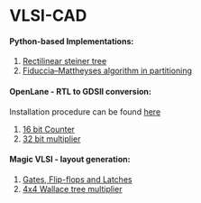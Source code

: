# VLSI-CAD
#### Python-based Implementations:
1. <a href = "https://github.com/adithi-su/VLSI-CAD/blob/master/EC440_A1%20-%20Rectilinear%20Steiner%20Tree.ipynb"> Rectilinear steiner tree </a>
2. <a href = "https://github.com/adithi-su/VLSI-CAD/blob/master/EC440_A2_FM_partitioning.ipynb"> Fiduccia–Mattheyses algorithm in partitioning </a>

#### OpenLane - RTL to GDSII conversion: 
Installation procedure can be found <a href="https://adithi-su.github.io/openlane-installation/">here</a> <br>
1. <a href = "https://github.com/adithi-su/OpenLane-EDA-16-Bit-Counter" > 16 bit Counter </a> <br>
2. <a href = "https://github.com/adithi-su/OpenLane-Multiplier-32Bit" > 32 bit multiplier </a>

#### Magic VLSI - layout generation: 
1. <a href="https://github.com/adithi-su/Magic-VLSI"> Gates, Flip-flops and Latches </a> <br>
2. <a href="https://github.com/adithi-su/VLSI-Implementation-of-4x4-Wallace-Tree-Multiplier"> 4x4 Wallace tree multiplier </a>

